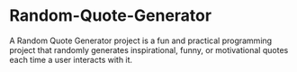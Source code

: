# Random-Quote-Generator
A Random Quote Generator project is a fun and practical programming project that randomly generates inspirational, funny, or motivational quotes each time a user interacts with it.
